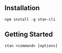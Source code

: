 
## Installation
```
npm install -g stan-cli
```
## Getting Started

```
stan <command> [options]
```